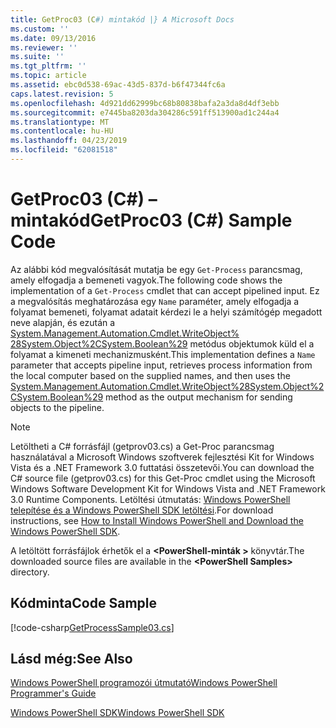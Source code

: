 ```yaml
---
title: GetProc03 (C#) mintakód |} A Microsoft Docs
ms.custom: ''
ms.date: 09/13/2016
ms.reviewer: ''
ms.suite: ''
ms.tgt_pltfrm: ''
ms.topic: article
ms.assetid: ebc0d538-69ac-43d5-837d-b6f47344fc6a
caps.latest.revision: 5
ms.openlocfilehash: 4d921dd62999bc68b80838bafa2a3da8d4df3ebb
ms.sourcegitcommit: e7445ba8203da304286c591ff513900ad1c244a4
ms.translationtype: MT
ms.contentlocale: hu-HU
ms.lasthandoff: 04/23/2019
ms.locfileid: "62081518"
---
```

# <a name="getproc03-c-sample-code"></a><span data-ttu-id="20d9c-102">GetProc03 (C#) – mintakód</span><span class="sxs-lookup"><span data-stu-id="20d9c-102">GetProc03 (C#) Sample Code</span></span>

<span data-ttu-id="20d9c-103">Az alábbi kód megvalósítását mutatja be egy `Get-Process` parancsmag, amely elfogadja a bemeneti vagyok.</span><span class="sxs-lookup"><span data-stu-id="20d9c-103">The following code shows the implementation of a `Get-Process` cmdlet that can accept pipelined input.</span></span> <span data-ttu-id="20d9c-104">Ez a megvalósítás meghatározása egy `Name` paraméter, amely elfogadja a folyamat bemeneti, folyamat adatait kérdezi le a helyi számítógép megadott neve alapján, és ezután a [System.Management.Automation.Cmdlet.WriteObject% 28System.Object%2CSystem.Boolean%29](/dotnet/api/System.Management.Automation.Cmdlet.WriteObject%28System.Object%2CSystem.Boolean%29) metódus objektumok küld el a folyamat a kimeneti mechanizmusként.</span><span class="sxs-lookup"><span data-stu-id="20d9c-104">This implementation defines a `Name` parameter that accepts pipeline input, retrieves process information from the local computer based on the supplied names, and then uses the [System.Management.Automation.Cmdlet.WriteObject%28System.Object%2CSystem.Boolean%29](/dotnet/api/System.Management.Automation.Cmdlet.WriteObject%28System.Object%2CSystem.Boolean%29) method as the output mechanism for sending objects to the pipeline.</span></span>

> [!NOTE]
> <span data-ttu-id="20d9c-105">Letöltheti a C# forrásfájl (getprov03.cs) a Get-Proc parancsmag használatával a Microsoft Windows szoftverek fejlesztési Kit for Windows Vista és a .NET Framework 3.0 futtatási összetevői.</span><span class="sxs-lookup"><span data-stu-id="20d9c-105">You can download the C# source file (getprov03.cs) for this Get-Proc cmdlet using the Microsoft Windows Software Development Kit for Windows Vista and .NET Framework 3.0 Runtime Components.</span></span> <span data-ttu-id="20d9c-106">Letöltési útmutatás: [Windows PowerShell telepítése és a Windows PowerShell SDK letöltési](/powershell/developer/installing-the-windows-powershell-sdk).</span><span class="sxs-lookup"><span data-stu-id="20d9c-106">For download instructions, see [How to Install Windows PowerShell and Download the Windows PowerShell SDK](/powershell/developer/installing-the-windows-powershell-sdk).</span></span>
>
> <span data-ttu-id="20d9c-107">A letöltött forrásfájlok érhetők el a  **\<PowerShell-minták >** könyvtár.</span><span class="sxs-lookup"><span data-stu-id="20d9c-107">The downloaded source files are available in the **\<PowerShell Samples>** directory.</span></span>

## <a name="code-sample"></a><span data-ttu-id="20d9c-108">Kódminta</span><span class="sxs-lookup"><span data-stu-id="20d9c-108">Code Sample</span></span>

[!code-csharp[GetProcessSample03.cs](../../powershell-sdk-samples/SDK-2.0/csharp/GetProcessSample03/GetProcessSample03.cs#L11-L78 "GetProcessSample03.cs")]

## <a name="see-also"></a><span data-ttu-id="20d9c-109">Lásd még:</span><span class="sxs-lookup"><span data-stu-id="20d9c-109">See Also</span></span>

[<span data-ttu-id="20d9c-110">Windows PowerShell programozói útmutató</span><span class="sxs-lookup"><span data-stu-id="20d9c-110">Windows PowerShell Programmer's Guide</span></span>](./windows-powershell-programmer-s-guide.md)

[<span data-ttu-id="20d9c-111">Windows PowerShell SDK</span><span class="sxs-lookup"><span data-stu-id="20d9c-111">Windows PowerShell SDK</span></span>](../windows-powershell-reference.md)